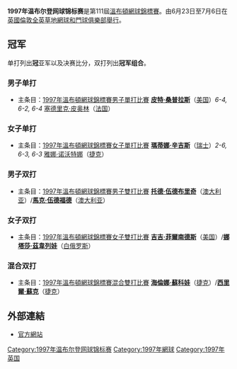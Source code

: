 **1997年温布尔登网球锦标赛**是第111屆[溫布頓網球錦標賽](https://zh.wikipedia.org/wiki/溫布頓網球錦標賽 "wikilink")。由6月23日至7月6日在[英國](https://zh.wikipedia.org/wiki/英國 "wikilink")[倫敦](https://zh.wikipedia.org/wiki/倫敦 "wikilink")[全英草地網球和門球俱樂部舉行](https://zh.wikipedia.org/wiki/全英草地網球和門球俱樂部 "wikilink")。

## 冠军

单打列出**冠**亚军以及决赛比分，双打列出**冠军组合**。

### 男子单打

  -
    主条目：[1997年溫布頓網球錦標賽男子單打比賽](../Page/1997年溫布頓網球錦標賽男子單打比賽.md "wikilink")
    **[皮特·桑普拉斯](https://zh.wikipedia.org/wiki/皮特·桑普拉斯 "wikilink")**（[美国](../Page/美国.md "wikilink")）*6-4, 6-2, 6-4* [塞德里克·皮奥林](../Page/塞德里克·皮奥林.md "wikilink")（[法国](https://zh.wikipedia.org/wiki/法国 "wikilink")）

### 女子单打

  -
    主条目：[1997年溫布頓網球錦標賽女子單打比賽](../Page/1997年溫布頓網球錦標賽女子單打比賽.md "wikilink")
    **[瑪蒂娜·辛吉斯](https://zh.wikipedia.org/wiki/瑪蒂娜·辛吉斯 "wikilink")**（[瑞士](https://zh.wikipedia.org/wiki/瑞士 "wikilink")）*2-6, 6-3, 6-3* [雅娜·诺沃特娜](../Page/雅娜·诺沃特娜.md "wikilink")（[捷克](../Page/捷克.md "wikilink")）

### 男子双打

  -
    主条目：[1997年溫布頓網球錦標賽男子雙打比賽](https://zh.wikipedia.org/wiki/1997年溫布頓網球錦標賽男子雙打比賽 "wikilink")
    **[托德·伍德布里奇](https://zh.wikipedia.org/wiki/托德·伍德布里奇 "wikilink")**（[澳大利亚](../Page/澳大利亚.md "wikilink")）/**[馬克·伍德福德](../Page/馬克·伍德福德.md "wikilink")**（[澳大利亚](../Page/澳大利亚.md "wikilink")）

### 女子双打

  -
    主条目：[1997年溫布頓網球錦標賽女子雙打比賽](https://zh.wikipedia.org/wiki/1997年溫布頓網球錦標賽女子雙打比賽 "wikilink")
    **[吉吉·菲爾南德斯](https://zh.wikipedia.org/wiki/吉吉·菲爾南德斯 "wikilink")**（[美国](../Page/美国.md "wikilink")）/**[娜塔莎·茲韋列娃](../Page/娜塔莎·茲韋列娃.md "wikilink")**（[白俄罗斯](../Page/白俄罗斯.md "wikilink")）

### 混合双打

  -
    主条目：[1997年溫布頓網球錦標賽混合雙打比賽](https://zh.wikipedia.org/wiki/1997年溫布頓網球錦標賽混合雙打比賽 "wikilink")
    **[海倫娜·蘇科娃](https://zh.wikipedia.org/wiki/海倫娜·蘇科娃 "wikilink")**（[捷克](../Page/捷克.md "wikilink")）/**[西里爾·蘇克](https://zh.wikipedia.org/wiki/西里爾·蘇克 "wikilink")**（[捷克](../Page/捷克.md "wikilink")）

## 外部連結

  - [官方網站](http://www.wimbledon.org/)

[Category:1997年温布尔登网球锦标赛](https://zh.wikipedia.org/wiki/Category:1997年温布尔登网球锦标赛 "wikilink") [Category:1997年網球](https://zh.wikipedia.org/wiki/Category:1997年網球 "wikilink") [Category:1997年英国](https://zh.wikipedia.org/wiki/Category:1997年英国 "wikilink")